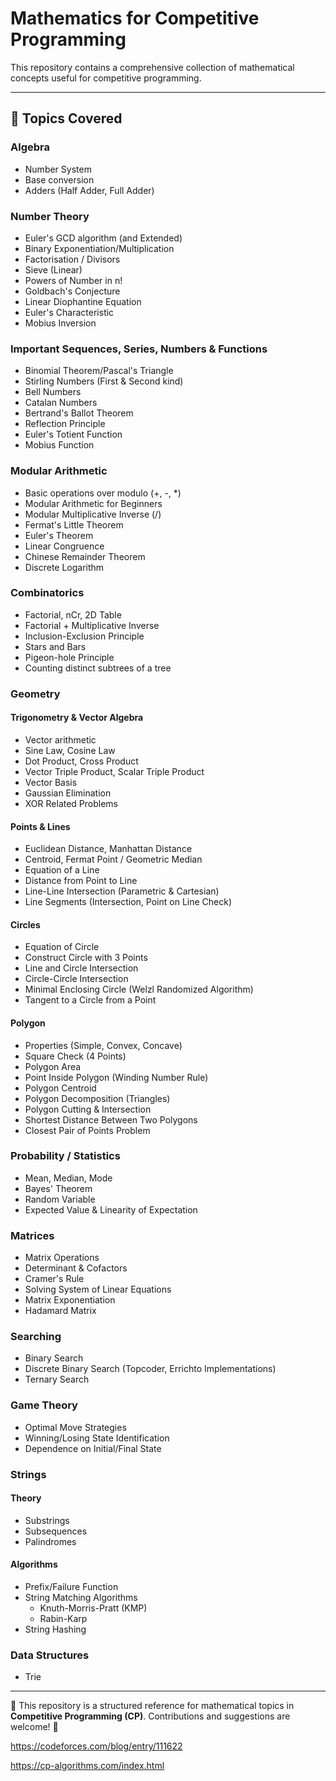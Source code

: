 # Mathematics for Competitive Programming

This repository contains a comprehensive collection of mathematical concepts useful for competitive programming.

---

## 📌 Topics Covered

### Algebra
- Number System
- Base conversion
- Adders (Half Adder, Full Adder)

### Number Theory
- Euler's GCD algorithm (and Extended)
- Binary Exponentiation/Multiplication
- Factorisation / Divisors
- Sieve (Linear)
- Powers of Number in n!
- Goldbach's Conjecture
- Linear Diophantine Equation
- Euler's Characteristic
- Mobius Inversion

### Important Sequences, Series, Numbers & Functions
- Binomial Theorem/Pascal's Triangle
- Stirling Numbers (First & Second kind)
- Bell Numbers
- Catalan Numbers
- Bertrand's Ballot Theorem
- Reflection Principle
- Euler's Totient Function
- Mobius Function

### Modular Arithmetic
- Basic operations over modulo (+, -, *)
- Modular Arithmetic for Beginners
- Modular Multiplicative Inverse (/)
- Fermat's Little Theorem
- Euler's Theorem
- Linear Congruence
- Chinese Remainder Theorem
- Discrete Logarithm

### Combinatorics
- Factorial, nCr, 2D Table
- Factorial + Multiplicative Inverse
- Inclusion-Exclusion Principle
- Stars and Bars
- Pigeon-hole Principle
- Counting distinct subtrees of a tree

### Geometry
#### Trigonometry & Vector Algebra
- Vector arithmetic
- Sine Law, Cosine Law
- Dot Product, Cross Product
- Vector Triple Product, Scalar Triple Product
- Vector Basis
- Gaussian Elimination
- XOR Related Problems

#### Points & Lines
- Euclidean Distance, Manhattan Distance
- Centroid, Fermat Point / Geometric Median
- Equation of a Line
- Distance from Point to Line
- Line-Line Intersection (Parametric & Cartesian)
- Line Segments (Intersection, Point on Line Check)

#### Circles
- Equation of Circle
- Construct Circle with 3 Points
- Line and Circle Intersection
- Circle-Circle Intersection
- Minimal Enclosing Circle (Welzl Randomized Algorithm)
- Tangent to a Circle from a Point

#### Polygon
- Properties (Simple, Convex, Concave)
- Square Check (4 Points)
- Polygon Area
- Point Inside Polygon (Winding Number Rule)
- Polygon Centroid
- Polygon Decomposition (Triangles)
- Polygon Cutting & Intersection
- Shortest Distance Between Two Polygons
- Closest Pair of Points Problem

### Probability / Statistics
- Mean, Median, Mode
- Bayes' Theorem
- Random Variable
- Expected Value & Linearity of Expectation

### Matrices
- Matrix Operations
- Determinant & Cofactors
- Cramer's Rule
- Solving System of Linear Equations
- Matrix Exponentiation
- Hadamard Matrix

### Searching
- Binary Search
- Discrete Binary Search (Topcoder, Errichto Implementations)
- Ternary Search

### Game Theory
- Optimal Move Strategies
- Winning/Losing State Identification
- Dependence on Initial/Final State

### Strings
#### Theory
- Substrings
- Subsequences
- Palindromes

#### Algorithms
- Prefix/Failure Function
- String Matching Algorithms
  - Knuth-Morris-Pratt (KMP)
  - Rabin-Karp
- String Hashing

### Data Structures
- Trie

---


📌 This repository is a structured reference for mathematical topics in **Competitive Programming (CP)**. Contributions and suggestions are welcome! 🚀




https://codeforces.com/blog/entry/111622

https://cp-algorithms.com/index.html




